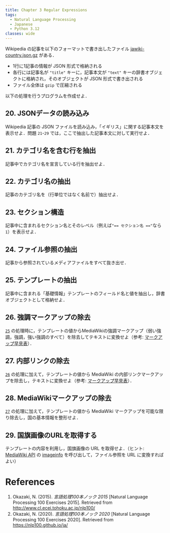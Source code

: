 ```yaml
---
title: Chapter 3 Regular Expressions
tags:
  - Natural Language Processing
  - Japanese
  - Python 3.12
classes: wide
---
```


Wikipedia の記事を以下のフォーマットで書き出したファイル [jawiki-country.json.gz](https://www.cl.ecei.tohoku.ac.jp/nlp100/data/jawiki-country.json.gz) がある．

- 1行に1記事の情報が JSON 形式で格納される
- 各行には記事名が `"title"` キーに，記事本文が `"text"` キーの辞書オブジェクトに格納され，そのオブジェクトが JSON 形式で書き出される
- ファイル全体は `gzip` で圧縮される

以下の処理を行うプログラムを作成せよ．

## 20. JSONデータの読み込み
Wikipedia 記事の JSON ファイルを読み込み，「イギリス」に関する記事本文を表示せよ．問題 `21`-`29` では，ここで抽出した記事本文に対して実行せよ．

## 21. カテゴリ名を含む行を抽出
記事中でカテゴリ名を宣言している行を抽出せよ．

## 22. カテゴリ名の抽出
記事のカテゴリ名を（行単位ではなく名前で）抽出せよ．

## 23. セクション構造
記事中に含まれるセクション名とそのレベル（例えば`"== セクション名 =="`なら `1`）を表示せよ．

## 24. ファイル参照の抽出
記事から参照されているメディアファイルをすべて抜き出せ．

## 25. テンプレートの抽出
記事中に含まれる「基礎情報」テンプレートのフィールド名と値を抽出し，辞書オブジェクトとして格納せよ．

## 26. 強調マークアップの除去
[`25`](https://stmsy.github.io/nlp-100-exercises-chapter-03/#25-%E3%83%86%E3%83%B3%E3%83%97%E3%83%AC%E3%83%BC%E3%83%88%E3%81%AE%E6%8A%BD%E5%87%BA) の処理時に，テンプレートの値からMediaWikiの強調マークアップ（弱い強調，強調，強い強調のすべて）を除去してテキストに変換せよ（参考: [マークアップ早見表](http://ja.wikipedia.org/wiki/Help:%E6%97%A9%E8%A6%8B%E8%A1%A8)）．

## 27. 内部リンクの除去
[`26`](https://stmsy.github.io/nlp-100-exercises-chapter-03/#26-%E5%BC%B7%E8%AA%BF%E3%83%9E%E3%83%BC%E3%82%AF%E3%82%A2%E3%83%83%E3%83%97%E3%81%AE%E9%99%A4%E5%8E%BB) の処理に加えて，テンプレートの値から MediaWiki の内部リンクマークアップを除去し，テキストに変換せよ（参考: [マークアップ早見表](http://ja.wikipedia.org/wiki/Help:%E6%97%A9%E8%A6%8B%E8%A1%A8)）．

## 28. MediaWikiマークアップの除去
[`27`](https://stmsy.github.io/nlp-100-exercises-chapter-03/#28-mediawiki%E3%83%9E%E3%83%BC%E3%82%AF%E3%82%A2%E3%83%83%E3%83%97%E3%81%AE%E9%99%A4%E5%8E%BB) の処理に加えて，テンプレートの値から MediaWiki マークアップを可能な限り除去し，国の基本情報を整形せよ．

## 29. 国旗画像のURLを取得する
テンプレートの内容を利用し，国旗画像の URL を取得せよ．（ヒント: [MediaWiki API](http://www.mediawiki.org/wiki/API:Main_page/ja) の [imageinfo](http://www.mediawiki.org/wiki/API:Properties/ja#imageinfo_.2F_ii) を呼び出して，ファイル参照を URL に変換すればよい）

# References
1. Okazaki, N. (2015). *言語処理100本ノック 2015* [Natural Language Processing 100 Exercises 2015]. Retrieved from http://www.cl.ecei.tohoku.ac.jp/nlp100/
2. Okazaki, N. (2020). *言語処理100本ノック 2020* [Natural Language Processing 100 Exercises 2020]. Retrieved from https://nlp100.github.io/ja/
